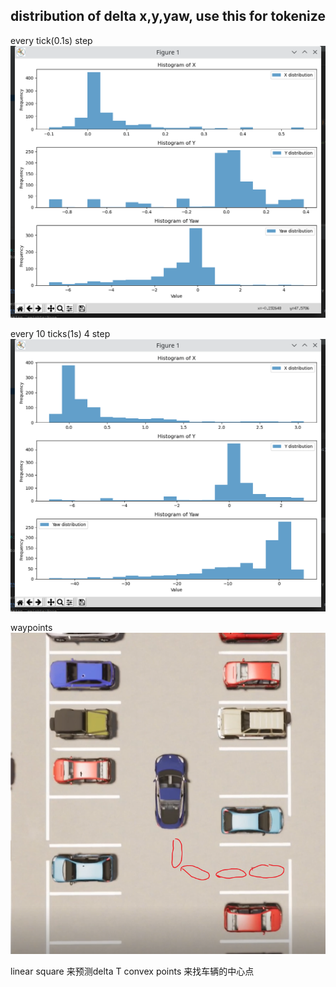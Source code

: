 ## distribution of delta x,y,yaw, use this for tokenize
every tick(0.1s) step
![img_3.png](img_3.png)


every 10 ticks(1s) 4 step
![img_1.png](img_1.png)

waypoints
![img.png](img.png)

linear square 来预测delta T
convex points 来找车辆的中心点
